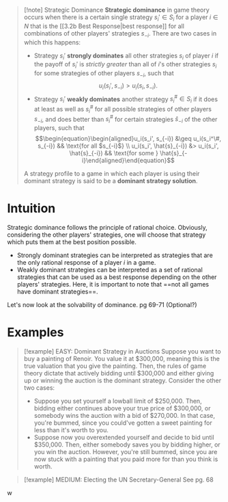 >[!note] Strategic Dominance
>**Strategic dominance** in game theory occurs when there is a certain single strategy $s_i' \in S_i$ for a player $i \in N$ that is the [[3.2b Best Response|best response]] for all combinations of other players' strategies $s_{-i}$. There are two cases in which this happens:
>- Strategy $s_i'$ **strongly dominates** all other strategies $s_i$ of player $i$ if the payoff of $s_i'$ is *strictly greater* than all of $i$'s other strategies $s_i$ for some strategies of other players $s_{-i}$, such that
>$$u_i(s_i', s_{-i}) > u_i(s_i, s_{-i}).$$
>- Strategy $s_i'$ **weakly dominates** another strategy $s_i^\# \in S_i$ if it does at least as well as $s_i^\#$ for all possible strategies of other players $s_{-i}$, and does better than $s_i^\#$ for certain strategies $\hat{s}_{-i}$ of the other players, such that
>$$\begin{equation}\begin{aligned}u_i(s_i', s_{-i}) &\geq u_i(s_i^\#, s_{-i}) && \text{for all $s_{-i}$}  \\ u_i(s_i', \hat{s}_{-i}) &> u_i(s_i', \hat{s}_{-i}) && \text{for some } \hat{s}_{-i}\end{aligned}\end{equation}$$
>
>A strategy profile to a game in which each player is using their dominant strategy is said to be a **dominant strategy solution**.

# Intuition
Strategic dominance follows the principle of rational choice. Obviously, considering the other players' strategies, one will choose that strategy which puts them at the best position possible. 
- Strongly dominant strategies can be interpreted as strategies that are the only rational response of a player $i$ in a game.
- Weakly dominant strategies can be interpreted as a set of rational strategies that can be used as a best response depending on the other players' strategies.
Here, it is important to note that ==not all games have dominant strategies==.

Let's now look at the solvability of dominance. pg 69-71 (Optional?)

# Examples
>[!example] EASY: Dominant Strategy in Auctions
>Suppose you want to buy a painting of Renoir. You value it at $300,000, meaning this is the true valuation that you give the painting. Then, the rules of game theory dictate that actively bidding until $300,000 and either giving up or winning the auction is the dominant strategy. Consider the other two cases:
>- Suppose you set yourself a lowball limit of $250,000. Then, bidding either continues above your true price of $300,000, or somebody wins the auction with a bid of $270,000. In that case, you're bummed, since you could've gotten a sweet painting for less than it's worth to you.
>- Suppose now you overextended yourself and decide to bid until $350,000. Then, either somebody saves you by bidding higher, or you win the auction. However, you're still bummed, since you are now stuck with a painting that you paid more for than you think is worth.

>[!example] MEDIUM: Electing the UN Secretary-General
>See pg. 68

w